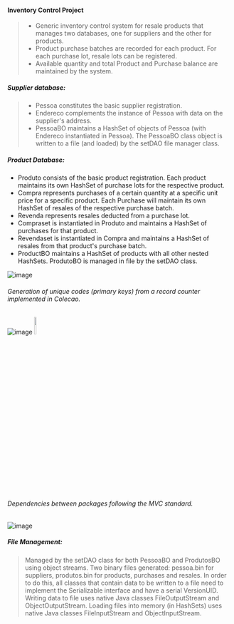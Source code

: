 #### Inventory Control Project

> - Generic inventory control system for resale products that manages two databases, one for suppliers and the other for products.
> - Product purchase batches are recorded for each product. For each purchase lot, resale lots can be registered.
> - Available quantity and total Product and Purchase balance are maintained by the system.

##### Supplier database:

> - Pessoa constitutes the basic supplier registration.
> - Endereco complements the instance of Pessoa with data on the supplier's address.
> - PessoaBO maintains a HashSet of objects of Pessoa (with Endereco instantiated in Pessoa). The PessoaBO class object is written to a file (and loaded) by the setDAO file manager class.

##### Product Database:

- Produto consists of the basic product registration. Each product maintains its own HashSet of purchase lots for the respective product.
- Compra represents purchases of a certain quantity at a specific unit price for a specific product. Each Purchase will maintain its own HashSet of resales of the respective purchase batch.
- Revenda represents resales deducted from a purchase lot.
- Compraset is instantiated in Produto and maintains a HashSet of purchases for that product.
- Revendaset is instantiated in Compra and maintains a HashSet of resales from that product's purchase batch.
- ProductBO maintains a HashSet of products with all other nested HashSets. ProdutoBO is managed in file by the setDAO class.

![image](https://github.com/GabrielFCosta/controle-de-estoque/assets/1496860/92cac5f9-a8bd-4875-bbb0-ba2637cd07a2)

###### Generation of unique codes (primary keys) from a record counter implemented in Colecao.

![image](https://github.com/GabrielFCosta/controle-de-estoque/assets/1496860/3e93fb64-de8d-4d2b-a253-fa37627c6077)
<img src="https://github.com/GabrielFCosta/controle-de-estoque/assets/1496860/3e93fb64-de8d-4d2b-a253-fa37627c6077" width="10%" height="10%"/>

###### Dependencies between packages following the MVC standard.

![image](https://github.com/GabrielFCosta/controle-de-estoque/assets/1496860/b5f67715-56ce-4165-8ee1-fc3e0b2df4c1)

##### File Management:

 > Managed by the setDAO class for both PessoaBO and ProdutosBO using object streams.
> Two binary files generated: pessoa.bin for suppliers, produtos.bin for products, purchases and resales.
> In order to do this, all classes that contain data to be written to a file need to implement the Serializable interface and have a serial VersionUID.
> Writing data to file uses native Java classes FileOutputStream and ObjectOutputStream.
> Loading files into memory (in HashSets) uses native Java classes FileInputStream and ObjectInputStream.

